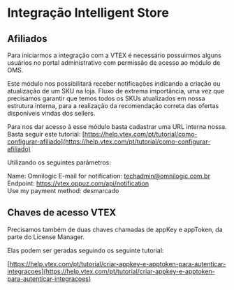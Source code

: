 # Integração Intelligent Store

## Afiliados

Para iniciarmos a integração com a VTEX é necessário possuirmos alguns usuários no portal administrativo com permissão de acesso ao módulo de OMS. 

Este módulo nos possibilitará receber notificações indicando a criação ou atualização de um SKU na loja. Fluxo de extrema importância, uma vez que precisamos garantir que temos todos os SKUs atualizados em nossa estrutura interna, para a realização da recomendação correta das ofertas disponíveis vindas dos sellers.

Para nos dar acesso à esse módulo basta cadastrar uma URL interna nossa. Basta seguir este tutorial: 
[https://help.vtex.com/pt/tutorial/como-configurar-afiliado](https://help.vtex.com/pt/tutorial/como-configurar-afiliado)

Utilizando os seguintes parâmetros:

Name: Omnilogic
E-mail for notification: techadmin@omnilogic.com.br                                                     
Endpoint: https://vtex.oppuz.com/api/notification                                                                     
Use my payment method: desmarcado

## Chaves de acesso VTEX

Precisamos também de duas chaves chamadas de appKey e appToken, da parte do License Manager. 

Elas podem ser geradas seguindo os seguinte tutorial: 

[https://help.vtex.com/pt/tutorial/criar-appkey-e-apptoken-para-autenticar-integracoes](https://help.vtex.com/pt/tutorial/criar-appkey-e-apptoken-para-autenticar-integracoes)